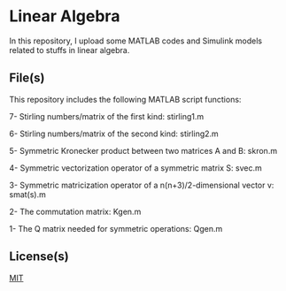 # Linear Algebra

In this repository, I upload some MATLAB codes and Simulink models related to stuffs in linear algebra. 

## File(s)

This repository includes the following MATLAB script functions: 

7- Stirling numbers/matrix of the first kind: stirling1.m

6- Stirling numbers/matrix of the second kind: stirling2.m

5- Symmetric Kronecker product between two matrices A and B: skron.m 

4- Symmetric vectorization operator of a symmetric matrix S: svec.m 

3- Symmetric matricization operator of a n(n+3)/2-dimensional vector v: smat(s).m 

2- The commutation matrix: Kgen.m 

1- The Q matrix needed for symmetric operations: Qgen.m 

## License(s)

[MIT](https://choosealicense.com/licenses/mit/)
